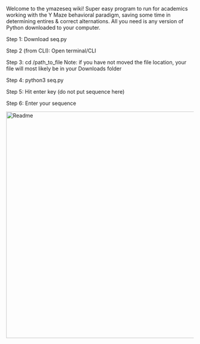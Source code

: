 Welcome to the ymazeseq wiki! Super easy program to run for academics working with the Y Maze behavioral paradigm, saving some time in determining entires & correct alternations. All you need is any version of Python downloaded to your computer.

Step 1: Download seq.py

Step 2 (from CLI): Open terminal/CLI

Step 3: cd /path_to_file Note: if you have not moved the file location, your file will most likely be in your Downloads folder

Step 4: python3 seq.py

Step 5: Hit enter key (do not put sequence here)

Step 6: Enter your sequence

<img width="608" alt="Readme" src="https://github.com/user-attachments/assets/d20922f5-14ec-40ef-bf37-096ccdd1e818">

